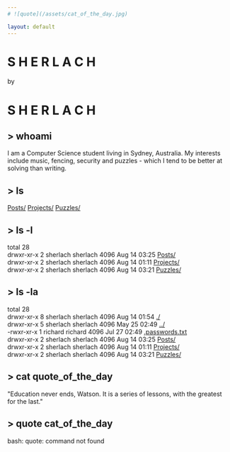 ```yaml
---
# ![quote](/assets/cat_of_the_day.jpg)

layout: default
---
```

# S H E R L A C H
by
# S H E R L A C H


## > whoami
I am a Computer Science student living in Sydney, Australia. My interests include music, fencing, security and puzzles - which I tend to be better at solving than writing.


## > ls
[Posts/](/posts) [Projects/](/projects) [Puzzles/](/puzzles)


## > ls -l
total 28\
drwxr-xr-x 2 sherlach sherlach 4096 Aug 14 03:25 [Posts/](/posts)\
drwxr-xr-x 2 sherlach sherlach 4096 Aug 14 01:11 [Projects/](/projects)\
drwxr-xr-x 2 sherlach sherlach 4096 Aug 14 03:21 [Puzzles/](/puzzles)


## > ls -la
total 28\
drwxr-xr-x 8 sherlach sherlach 4096 Aug 14 01:54 [./](/)\
drwxr-xr-x 5 sherlach sherlach 4096 May 25 02:49 [../](/secret)\
-rwxr-xr-x 1 richard  richard  4096 Jul 27 02:49 [.passwords.txt](/.roll)\
drwxr-xr-x 2 sherlach sherlach 4096 Aug 14 03:25 [Posts/](/posts)\
drwxr-xr-x 2 sherlach sherlach 4096 Aug 14 01:11 [Projects/](/projects)\
drwxr-xr-x 2 sherlach sherlach 4096 Aug 14 03:21 [Puzzles/](/puzzles)


## > cat quote_of_the_day
"Education never ends, Watson. It is a series of lessons, with the greatest for the last."

## > quote cat_of_the_day
bash: quote: command not found
